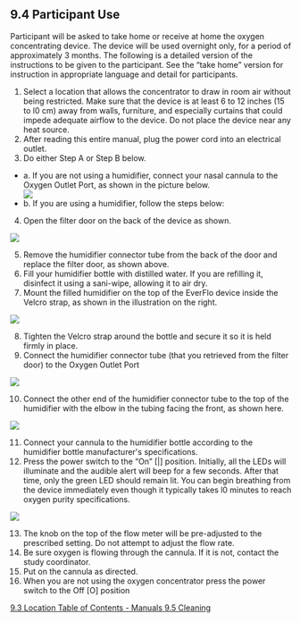 ## 9.4 Participant Use

Participant will be asked to take home or receive at home the oxygen concentrating device.  The device will be used overnight only, for a period of approximately 3 months.  The following is a detailed version of the instructions to be given to the participant.  See the “take home” version for instruction in appropriate language and detail for participants.

1. Select a location that allows the concentrator to draw in room air without being restricted.  Make sure that the device is at least 6 to 12 inches (15 to l0 cm) away from walls, furniture, and especially curtains that could impede adequate airflow to the device. Do not place the device near any heat source.
2. After reading this entire manual, plug the power cord into an electrical outlet.
3. Do either Step A or Step B below.
  * a. If you are not using a humidifier, connect your nasal cannula to the Oxygen Outlet Port, as shown in the picture below.
    <div class="center">
      <img src=":images_path:/oxygen-01.png">
    </div>
  * b. If you are using a humidifier, follow the steps below:

4. Open the filter door on the back of the device as shown.
  <div class="center">
    <img src=":images_path:/oxygen-02.png">
  </div>

5. Remove the humidifier connector tube from the back of the door and replace the filter door, as shown above.
6. Fill your humidifier bottle with distilled water.  If you are refilling it, disinfect it using a sani-wipe, allowing it to air dry.
7. Mount the filled humidifier on the top of the EverFlo device inside the Velcro strap, as shown in the illustration on the right.
  <div class="center">
    <img src=":images_path:/oxygen-03.png">
  </div>

8. Tighten the Velcro strap around the bottle and secure it so it is held firmly in place.
9. Connect the humidifier connector tube (that you retrieved from the filter door) to the Oxygen Outlet Port
  <div class="center">
    <img src=":images_path:/oxygen-04.png">
  </div>

10. Connect the other end of the humidifier connector tube to the top of the humidifier with the elbow in the tubing facing the front, as shown here.
  <div class="center">
    <img src=":images_path:/oxygen-05.png">
  </div>

11. Connect your cannula to the humidifier bottle according to the humidifier bottle manufacturer's specifications.
12. Press the power switch to the “On” [|] position.  Initially, all the LEDs will illuminate and the audible alert will beep for a few seconds.  After that time, only the green LED should remain lit.  You can begin breathing from the device immediately even though it typically takes l0 minutes to reach oxygen purity specifications.
  <div class="center">
    <img src=":images_path:/oxygen-06.png">
  </div>

13. The knob on the top of the flow meter will be pre-adjusted to the prescribed setting.  Do not attempt to adjust the flow rate.
14. Be sure oxygen is flowing through the cannula. If it is not, contact the study coordinator.
15. Put on the cannula as directed.
16. When you are not using the oxygen concentrator press the power switch to the Off [O] position


<div class="center">
<div class="btn-group">
  <a href=":pages_path:/manuals/oxygen-concentrator/9-03-location.md" class="btn btn-default">
    <span class="glyphicon glyphicon-chevron-left"></span>
    9.3 Location
  </a>

  <a href=":pages_path:/manuals/manual-toc.md" class="btn btn-default">
    <span class="glyphicon glyphicon-chevron-up"></span>
    Table of Contents - Manuals
  </a>

  <a href=":pages_path:/manuals/oxygen-concentrator/9-05-cleaning.md" class="btn btn-success">
    9.5 Cleaning
    <span class="glyphicon glyphicon-chevron-right"></span>
  </a>
</div>
</div>

